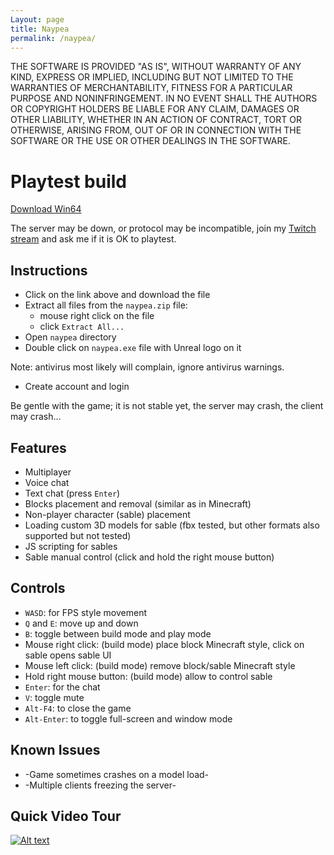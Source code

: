 ```yaml
---
Layout: page
title: Naypea
permalink: /naypea/
---
```


THE SOFTWARE IS PROVIDED "AS IS", WITHOUT WARRANTY OF ANY KIND,
EXPRESS OR IMPLIED, INCLUDING BUT NOT LIMITED TO THE WARRANTIES OF
MERCHANTABILITY, FITNESS FOR A PARTICULAR PURPOSE AND
NONINFRINGEMENT. IN NO EVENT SHALL THE AUTHORS OR COPYRIGHT HOLDERS BE
LIABLE FOR ANY CLAIM, DAMAGES OR OTHER LIABILITY, WHETHER IN AN ACTION
OF CONTRACT, TORT OR OTHERWISE, ARISING FROM, OUT OF OR IN CONNECTION
WITH THE SOFTWARE OR THE USE OR OTHER DEALINGS IN THE SOFTWARE.

# Playtest build

[Download Win64](https://cdn.naypea.com/naypea.zip)

The server may be down, or protocol may be incompatible, join my
[Twitch stream](https://www.twitch.tv/mika314) and ask me if it is OK
to playtest.

## Instructions
- Click on the link above and download the file
- Extract all files from the `naypea.zip` file:
  - mouse right click on the file
  - click `Extract All...`
- Open `naypea` directory
- Double click on `naypea.exe` file with Unreal logo on it

Note: antivirus most likely will complain, ignore antivirus warnings.
- Create account and login

Be gentle with the game; it is not stable yet, the server may crash,
the client may crash...

## Features

- Multiplayer
- Voice chat
- Text chat (press `Enter`)
- Blocks placement and removal (similar as in Minecraft)
- Non-player character (sable) placement
- Loading custom 3D models for sable (fbx tested, but other formats also supported but not tested)
- JS scripting for sables
- Sable manual control (click and hold the right mouse button)

## Controls

- `WASD`: for FPS style movement
- `Q` and `E`: move up and down
- `B`: toggle between build mode and play mode
- Mouse right click: (build mode) place block Minecraft style, click
  on sable opens sable UI
- Mouse left click: (build mode) remove block/sable Minecraft style
- Hold right mouse button: (build mode) allow to control sable
- `Enter`: for the chat
- `V`: toggle mute
- `Alt-F4`: to close the game
- `Alt-Enter`: to toggle full-screen and window mode

## Known Issues

- -Game sometimes crashes on a model load-
- -Multiple clients freezing the server-

## Quick Video Tour

[![Alt text](https://img.youtube.com/vi/lxAqNCaRX6w/0.jpg)](https://www.youtube.com/watch?v=lxAqNCaRX6w)
